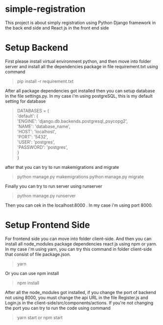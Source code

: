 # simple-registration
This project is about simply registration using Python Django framework  in the back end side and React js in the front end side

# Setup Backend
First please install virtual environment python, and then move into folder server and install all the dependencies package in file requirement.txt using command 
> pip install -r requirement.txt

After all package dependencies got installed then you can setup database in the file settings.py. In my case i'm using postgreSQL, this is my default setting for database

> DATABASES = {  
    'default': {  
        'ENGINE': 'django.db.backends.postgresql_psycopg2',  
  'NAME': 'database_name',  
  'HOST': 'localhost',  
  'PORT': '5432',  
  'USER': 'postgres',  
  'PASSWORD': 'postgres',  
  }  
}

after that you can try to run makemigrations and migrate 
> python manage.py makemigrations
> python manage.py migrate

Finally you can try to run server using runserver
>python manage.py runserver

Then you can cek in the localhost:8000 . In my case i'm using port 8000.

# Setup Frontend Side
For frontend side you can move into folder client-side. And then you can install all node_modules package dependencies react js using npm or yarn. In my case i'm using yarn, you can try this command in folder client-side that consist of file package.json.
> yarn

Or you can use npm install
>npm install

After all the node_modules got installed, if you change the port of backend not using 8000, you must change the api URL in the file Register.js and Login.js in the client-side/src/components/actions. If you're not changing the port you can try to run the code using command 

>yarn start or npm start
